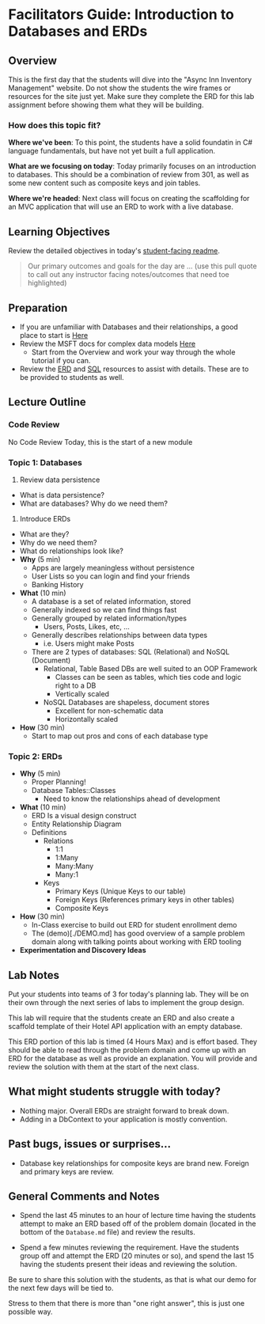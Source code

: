 # Facilitators Guide: Introduction to Databases and ERDs

## Overview

This is the first day that the students will dive into the "Async Inn Inventory Management" website. Do not show the students the wire frames or resources for the site just yet. Make sure they complete the ERD for this lab assignment before showing them what they will be building.

### How does this topic fit?

**Where we've been**:
To this point, the students have a solid foundatin in C# language fundamentals, but have not yet built a full application.

**What are we focusing on today**:
Today primarily focuses on an introduction to databases. This should be a combination of review from 301, as well as some new content such as composite keys and join tables.

**Where we're headed**:
Next class will focus on creating the scaffolding for an MVC application that will use an ERD to work with a live database.

## Learning Objectives

Review the detailed objectives in today's [student-facing readme](../README.md).

> Our primary outcomes and goals for the day are ... (use this pull quote to call out any instructor facing notes/outcomes that need toe highlighted)

## Preparation

- If you are unfamiliar with Databases and their relationships, a good place to start is [Here](https://www.tutorialspoint.com/dbms/index.htm)
- Review the MSFT docs for complex data models [Here](https://docs.microsoft.com/en-us/aspnet/core/data/ef-mvc/complex-data-model?view=aspnetcore-2.0)
  - Start from the Overview and work your way through the whole tutorial if you can.
- Review the [ERD](../resources/databases.md) and [SQL](../resources/sql.md) resources to assist with details. These are to be provided to students as well.

## Lecture Outline

### Code Review

No Code Review Today, this is the start of a new module

### Topic 1: Databases

1. Review data persistence
  - What is data persistence?
  - What are databases? Why do we need them?
1. Introduce ERDs
  - What are they?
  - Why do we need them?
  - What do relationships look like?
- **Why** (5 min)
  - Apps are largely meaningless without persistence
  - User Lists so you can login and find your friends
  - Banking History
- **What** (10 min)
  - A database is a set of related information, stored
  - Generally indexed so we can find things fast
  - Generally grouped by related information/types
    - Users, Posts, Likes, etc, ...
  - Generally describes relationships between data types
    - i.e. Users might make Posts
  - There are 2 types of databases: SQL (Relational) and NoSQL (Document)
    - Relational, Table Based DBs are well suited to an OOP Framework
      - Classes can be seen as tables, which ties code and logic right to a DB
      - Vertically scaled
    - NoSQL Databases are shapeless, document stores
      - Excellent for non-schematic data
      - Horizontally scaled
- **How** (30 min)
  - Start to map out pros and cons of each database type

### Topic 2: ERDs

- **Why** (5 min)
  - Proper Planning!
  - Database Tables::Classes
    - Need to know the relationships ahead of development
- **What** (10 min)
  - ERD Is a visual design construct
  - Entity Relationship Diagram
  - Definitions
    - Relations
      - 1:1
      - 1:Many
      - Many:Many
      - Many:1
    - Keys
      - Primary Keys (Unique Keys to our table)
      - Foreign Keys (References primary keys in other tables)
      - Composite Keys
- **How** (30 min)
  - In-Class exercise to build out ERD for student enrollment demo
  - The (demo)[./DEMO.md] has good overview of a sample problem domain along with talking points about working with ERD tooling
- **Experimentation and Discovery Ideas**

## Lab Notes

Put your students into teams of 3 for today's planning lab. They will be on their own through the next series of labs to implement the group design.

This lab will require that the students create an ERD and also create a scaffold template of their Hotel API application with an empty database.

This ERD portion of this lab is timed (4 Hours Max) and is effort based. They should be able to read through the problem domain and come up with an ERD for the database as well as provide an explanation. You will provide and review the solution with them at the start of the next class.

## What might students struggle with today?

- Nothing major. Overall ERDs are straight forward to break down.
- Adding in a DbContext to your application is mostly convention.

## Past bugs, issues or surprises...

- Database key relationships for composite keys are brand new. Foreign and primary keys are review.

## General Comments and Notes

- Spend the last 45 minutes to an hour of lecture time having the students attempt to make an ERD based off of the problem domain (located in the bottom of the `Database.md` file) and review the results.

- Spend a few minutes  reviewing the requirement. Have the students group off and attempt the ERD (20 minutes or so), and spend the last 15 having the students present their ideas and reviewing the solution.

Be sure to share this solution with the students, as that is what our demo for the next few days will be tied to.

Stress to them that there is more than "one right answer", this is just one possible way.


